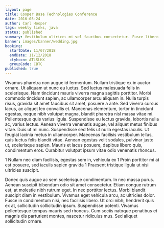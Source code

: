 ```yaml
---
layout: page
title: Cooper Base Technologies Conference
date: 2016-05-24
author: Carl Hooper
tags: weekly links, java
status: published
summary: Vestibulum ultrices mi vel faucibus consectetur. Fusce libero.
banner: images/banner/wedding.jpg
booking:
  startDate: 11/07/2018
  endDate: 11/12/2018
  ctyhocn: ATLSLHX
  groupCode: CBTC
published: true
---
```

Vivamus pharetra non augue id fermentum. Nullam tristique ex in auctor ornare. Ut aliquam ut nunc eu luctus. Sed luctus malesuada felis in scelerisque. Nam tincidunt mauris viverra magna sagittis porttitor. Morbi commodo tincidunt sapien, ac ullamcorper arcu aliquam in. Nulla turpis risus, gravida sit amet faucibus sit amet, posuere a ante.
Sed viverra cursus lacus, ac aliquet leo convallis et. Maecenas elementum, tortor in tincidunt egestas, neque nibh volutpat magna, blandit pharetra nisl massa vitae mi. Pellentesque quis varius ligula. Suspendisse eu lectus gravida, lobortis nulla ac, varius lectus. Aenean viverra venenatis augue, vel aliquet metus finibus vitae. Duis ut mi nunc. Suspendisse sed felis ut nulla egestas iaculis. Ut feugiat lacinia metus in ullamcorper. Maecenas facilisis vestibulum tellus, quis luctus felis blandit vitae. Aenean egestas velit sodales, pulvinar justo ut, scelerisque sapien. Mauris et lacus posuere, dapibus libero quis, condimentum eros. Curabitur volutpat ipsum vitae odio venenatis rhoncus.

1 Nullam nec diam facilisis, egestas sem in, vehicula ex
1 Proin porttitor mi at est posuere, sed iaculis sapien gravida
1 Praesent tristique ligula ut nisi ultricies suscipit.

Donec quis augue ac sem scelerisque condimentum. In nec massa purus. Aenean suscipit bibendum odio sit amet consectetur. Etiam congue rutrum est, at molestie nibh rutrum eget. In nec porttitor lectus. Morbi blandit suscipit diam in vestibulum. Vivamus eget vehicula arcu, ac ultricies dolor. Fusce in condimentum nisi, nec facilisis libero. Ut orci nibh, hendrerit quis ex at, sollicitudin sollicitudin ipsum. Suspendisse potenti. Vivamus pellentesque tempus mauris sed rhoncus. Cum sociis natoque penatibus et magnis dis parturient montes, nascetur ridiculus mus. Sed aliquet sollicitudin ornare.
